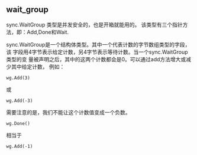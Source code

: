 ## wait_group


sync.WaitGroup 类型是并发安全的，也是开箱就能用的。
该类型有三个指针方法，即：Add,Done和Wait.

sync.WaitGroup是一个结构体类型。其中一个代表计数的字节数组类型的字段，该
字段用4字节表示给定计数，另4字节表示等待计数。当一个sync.WaitGroup类型的变
量被声明之后，其中的这两个计数都会是0。可以通过add方法增大或减少其中给定计数，
例如：
````
wg.Add(3)
````
或
````
wg.Add(-3)
````
需要注意的是，我们不能让这个计数值变成一个负数。
````
wg.Done()
````
相当于
````
wg.Add(-1)
````

